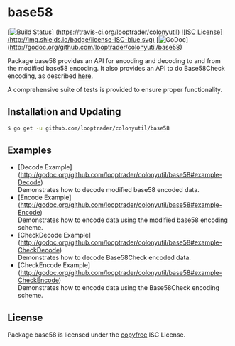 base58
==========

[![Build Status](http://img.shields.io/travis/looptrader/colonyutil.svg)]
(https://travis-ci.org/looptrader/colonyutil) [![ISC License]
(http://img.shields.io/badge/license-ISC-blue.svg)](http://copyfree.org)
[![GoDoc](https://godoc.org/github.com/looptrader/colonyutil/base58?status.png)]
(http://godoc.org/github.com/looptrader/colonyutil/base58)

Package base58 provides an API for encoding and decoding to and from the
modified base58 encoding.  It also provides an API to do Base58Check encoding,
as described [here](https://en.bitcoin.it/wiki/Base58Check_encoding).

A comprehensive suite of tests is provided to ensure proper functionality.

## Installation and Updating

```bash
$ go get -u github.com/looptrader/colonyutil/base58
```

## Examples

* [Decode Example]
  (http://godoc.org/github.com/looptrader/colonyutil/base58#example-Decode)  
  Demonstrates how to decode modified base58 encoded data.
* [Encode Example]
  (http://godoc.org/github.com/looptrader/colonyutil/base58#example-Encode)  
  Demonstrates how to encode data using the modified base58 encoding scheme.
* [CheckDecode Example]
  (http://godoc.org/github.com/looptrader/colonyutil/base58#example-CheckDecode)  
  Demonstrates how to decode Base58Check encoded data.
* [CheckEncode Example]
  (http://godoc.org/github.com/looptrader/colonyutil/base58#example-CheckEncode)  
  Demonstrates how to encode data using the Base58Check encoding scheme.

## License

Package base58 is licensed under the [copyfree](http://copyfree.org) ISC
License.
